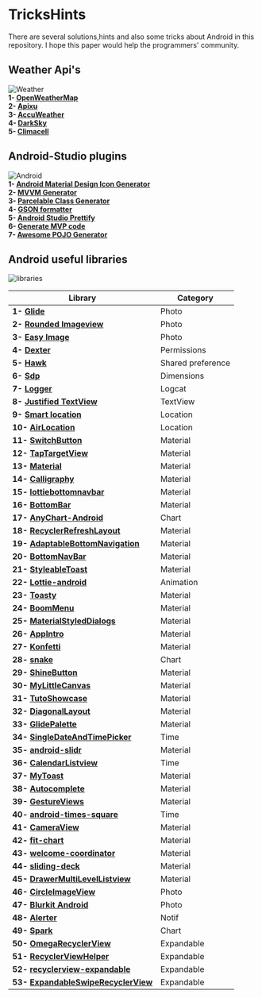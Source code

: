# TricksHints 
There are several solutions,hints and also some tricks about Android in this repository.
I hope this paper would help the programmers' community. 

## Weather Api's   
![Weather](https://cdn3.iconfinder.com/data/icons/weather-icons-10/128/sun-128.png)  
**1- [OpenWeatherMap](https://openweathermap.org/)**  
**2- [Apixu](https://www.apixu.com/)**  
**3- [AccuWeather](https://www.accuweather.com/)**  
**4- [DarkSky](https://darksky.net/)**  
**5- [Climacell](https://www.climacell.co/weather-api/)**  

## Android-Studio plugins  
![Android](https://cdn0.iconfinder.com/data/icons/communication-icons-rounded/110/Android-128.png)  
**1- [Android Material Design Icon Generator](https://github.com/konifar/android-material-design-icon-generator-plugin)**  
**2- [MVVM Generator](https://plugins.jetbrains.com/plugin/9325-mvvm-generator)**  
**3- [Parcelable Class Generator](https://github.com/mcharmas/android-parcelable-intellij-plugin)**   
**4- [GSON formatter](https://github.com/zzz40500/GsonFormat)**  
**5- [Android Studio Prettify](https://github.com/Haehnchen/idea-android-studio-plugin)**  
**6- [Generate MVP code](https://plugins.jetbrains.com/plugin/9784-generate-m-v-p-code)**  
**7- [Awesome POJO Generator](https://github.com/jineshfrancs/AwesomePojoGenerator)**  

## Android useful libraries  
![libraries](https://cdn0.iconfinder.com/data/icons/cosmo-culture/40/books_1-128.png)   

| Library  | Category |
| ------------- | ------------- |
| **1- [Glide](https://github.com/bumptech/glide)**  | Photo  |
| **2- [Rounded Imageview](https://github.com/vinc3m1/RoundedImageView)**  | Photo  |
| **3- [Easy Image](https://github.com/jkwiecien/EasyImage)**  | Photo  |
| **4- [Dexter](https://github.com/Karumi/Dexter)**  | Permissions  |
| **5- [Hawk](https://github.com/orhanobut/hawk)**   | Shared preference  |
| **6- [Sdp](https://github.com/intuit/sdp)**        | Dimensions  |
| **7- [Logger](https://github.com/orhanobut/logger)**  | Logcat  |
| **8- [Justified TextView](https://github.com/ufo22940268/android-justifiedtextview)**  | TextView  |
| **9- [Smart location](https://github.com/mrmans0n/smart-location-lib)**  | Location  |
| **10- [AirLocation](https://github.com/mumayank/AirLocation)**  | Location  |
| **11- [SwitchButton](https://github.com/KingJA/SwitchButton)**   | Material  |
| **12- [TapTargetView](https://github.com/KeepSafe/TapTargetView)**  | Material  |
| **13- [Material](https://github.com/rey5137/material)**  | Material  |
| **14- [Calligraphy](https://github.com/chrisjenx/Calligraphy)**  | Material  |
| **15- [lottiebottomnavbar](https://github.com/subsub/lottiebottomnavbar)**  | Material  |
| **16- [BottomBar](https://github.com/roughike/BottomBar)**  | Material  |
| **17- [AnyChart-Android](https://github.com/AnyChart/AnyChart-Android)**  | Chart  |
| **18- [RecyclerRefreshLayout](https://github.com/dinuscxj/RecyclerRefreshLayout)**  | Material  |
| **19- [AdaptableBottomNavigation](https://github.com/bufferapp/AdaptableBottomNavigation)**  | Material  |
| **20- [BottomNavBar](https://github.com/adib2149/BottomNavBar)**  | Material  |
| **21- [StyleableToast](https://github.com/Muddz/StyleableToast)** | Material  |
| **22- [Lottie-android](https://github.com/airbnb/lottie-android)**  | Animation  |
| **23- [Toasty](https://github.com/GrenderG/Toasty)**  | Material  |
| **24- [BoomMenu](https://github.com/Nightonke/BoomMenu)**  | Material  |
| **25- [MaterialStyledDialogs](https://github.com/javiersantos/MaterialStyledDialogs)**  | Material  |
| **26- [AppIntro](https://github.com/AppIntro/AppIntro)**  | Material  |
| **27- [Konfetti](https://github.com/DanielMartinus/Konfetti)**  | Material  |
| **28- [snake](https://github.com/txusballesteros/snake)**  | Chart  |
| **29- [ShineButton](https://github.com/ChadCSong/ShineButton)**   | Material  |
| **30- [MyLittleCanvas](https://github.com/florent37/MyLittleCanvas)**  | Material  |
| **31- [TutoShowcase](https://github.com/florent37/TutoShowcase)**  | Material  |
| **32- [DiagonalLayout](https://github.com/florent37/DiagonalLayout)**  | Material  |
| **33- [GlidePalette](https://github.com/florent37/GlidePalette)**  | Material  |
| **34- [SingleDateAndTimePicker](https://github.com/florent37/SingleDateAndTimePicker)**  | Time  |
| **35- [android-slidr](https://github.com/florent37/android-slidr)**  | Material  |
| **36- [CalendarListview](https://github.com/traex/CalendarListview)**  | Time  |
| **37- [MyToast](https://github.com/lopspower/MyToast)**  | Material  |
| **38- [Autocomplete](https://github.com/natario1/Autocomplete)**  | Material  |
| **39- [GestureViews](https://github.com/alexvasilkov/GestureViews)**  | Material  |
| **40- [android-times-square](https://github.com/square/android-times-square)**  | Time  |
| **41- [CameraView](https://github.com/natario1/CameraView)**  | Material  |
| **42- [fit-chart](https://github.com/txusballesteros/fit-chart)**  | Material  |
| **43- [welcome-coordinator](https://github.com/txusballesteros/welcome-coordinator)**  | Material  |
| **44- [sliding-deck](https://github.com/txusballesteros/sliding-deck)**  | Material  |
| **45- [DrawerMultiLevelListview](https://github.com/awidiyadew/DrawerMultiLevelListview)**  | Material  |
| **46- [CircleImageView](https://github.com/hdodenhof/CircleImageView)**  | Photo  |
| **47- [Blurkit Android](https://github.com/CameraKit/blurkit-android)**  | Photo  |
| **48- [Alerter](https://github.com/Tapadoo/Alerter)**  | Notif  |
| **49- [Spark](https://github.com/robinhood/spark)**  | Chart  |
| **50- [OmegaRecyclerView](https://github.com/Omega-R/OmegaRecyclerView)**  | Expandable  |
| **51- [RecyclerViewHelper](https://github.com/BoBoMEe/RecyclerViewHelper)**  | Expandable  |
| **52- [recyclerview-expandable](https://github.com/hendraanggrian/recyclerview-expandable)**  | Expandable  |
| **53- [ExpandableSwipeRecyclerView](https://github.com/hyunstyle/ExpandableSwipeRecyclerView)**  | Expandable  |

